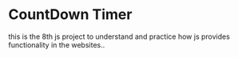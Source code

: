 ﻿# CountDown Timer
this is the 8th js project  to understand and practice how js provides functionality in the websites..
